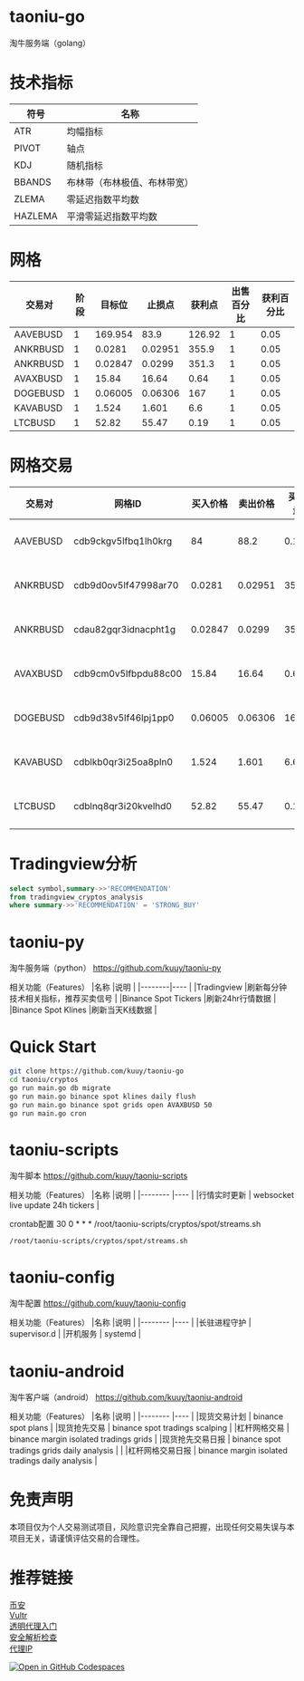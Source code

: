 # taoniu-go
淘牛服务端（golang）

# 技术指标
|符号     |名称                    |
|--------|----                    |
|ATR     |均幅指标                 |
|PIVOT   |轴点                    |
|KDJ     |随机指标                 |
|BBANDS  |布林带（布林极值、布林带宽）|
|ZLEMA   |零延迟指数平均数          |
|HAZLEMA |平滑零延迟指数平均数       |

# 网格

|交易对    |阶段 |目标位    |止损点     |获利点  |出售百分比 |获利百分比 |
|---------|----|---------|-------   |-------|----------|------   |
|AAVEBUSD |1   |169.954  |83.9      |126.92 |1         |0.05     |
|ANKRBUSD |1   |0.0281   |0.02951   |355.9  |1         |0.05     |
|ANKRBUSD |1   |0.02847  |0.0299    |351.3  |1         |0.05     |
|AVAXBUSD |1   |15.84    |16.64     |0.64   |1         |0.05     |
|DOGEBUSD |1   |0.06005  |0.06306   |167    |1         |0.05     | 
|KAVABUSD |1   |1.524    |1.601     |6.6    |1         |0.05     |
|LTCBUSD  |1   |52.82    |55.47     |0.19   |1         |0.05     |

# 网格交易

|交易对    |网格ID                |买入价格  |卖出价格   |买入量 |买出量 |状态   |
|---------|---------------------|---------|----------|------|------|------|
|AAVEBUSD |cdb9ckgv5lfbq1lh0krg |84       |88.2      |0.12  |0.12  |已成交 |
|ANKRBUSD |cdb9d0ov5lf47998ar70 |0.0281   |0.02951   |355.9 |355.9 |待出售 |
|ANKRBUSD |cdau82gqr3idnacpht1g |0.02847  |0.0299    |351.3 |351.3 |待成交 |
|AVAXBUSD |cdb9cm0v5lfbpdu88c00 |15.84    |16.64     |0.64  |0.64  |已出售 |
|DOGEBUSD |cdb9d38v5lf46lpj1pp0 |0.06005  |0.06306   |167   |167   |已出售 |
|KAVABUSD |cdblkb0qr3i25oa8pln0 |1.524    |1.601     |6.6   |6.6   |已出售 |
|LTCBUSD  |cdblnq8qr3i20kvelhd0 |52.82    |55.47     |0.19  |0.19  |已出售 |


# Tradingview分析
```sql
select symbol,summary->>'RECOMMENDATION'
from tradingview_cryptos_analysis
where summary->>'RECOMMENDATION' = 'STRONG_BUY'
```

# taoniu-py
淘牛服务端（python）
https://github.com/kuuy/taoniu-py

相关功能（Features）
|名称     |说明                    |
|--------|----                    |
|Tradingview     |刷新每分钟技术相关指标，推荐买卖信号     |
|Binance Spot Tickers     |刷新24hr行情数据           |
|Binance Spot Klines     |刷新当天K线数据              |

# Quick Start
```bash
git clone https://github.com/kuuy/taoniu-go
cd taoniu/cryptos
go run main.go db migrate
go run main.go binance spot klines daily flush
go run main.go binance spot grids open AVAXBUSD 50
go run main.go cron
```

# taoniu-scripts
淘牛脚本
https://github.com/kuuy/taoniu-scripts

相关功能（Features）
|名称            |说明                    |
|--------       |----                    |
|行情实时更新     | websocket live update 24h tickers |

crontab配置
30 0 * * * /root/taoniu-scripts/cryptos/spot/streams.sh

```shell
/root/taoniu-scripts/cryptos/spot/streams.sh
```

# taoniu-config
淘牛配置
https://github.com/kuuy/taoniu-config

相关功能（Features）
|名称         |说明                 |
|--------    |----                 |
|长驻进程守护  | supervisor.d        |
|开机服务     | systemd             |

# taoniu-android
淘牛客户端（android）
https://github.com/kuuy/taoniu-android

相关功能（Features）
|名称               |说明                                             |
|--------          |----                                             | 
|现货交易计划        | binance spot plans                              |
|现货抢先交易        | binance spot tradings scalping                  |
|杠杆网格交易        | binance margin isolated tradings grids          |
|现货抢先交易日报     | binance spot tradings grids daily analysis      |                                               |
|杠杆网格交易日报     | binance margin isolated tradings daily analysis |

# 免责声明
本项目仅为个人交易测试项目，风险意识完全靠自己把握，出现任何交易失误与本项目无关，请谨慎评估交易的合理性。

# 推荐链接
[币安](https://www.binance.com/en/activity/referral-entry/CPA?fromActivityPage=true&ref=CPA_007BCNAZTA)  
[Vultr](https://www.vultr.com/?ref=9240160)  
[透明代理入门](https://xtls.github.io/document/level-2/transparent_proxy/transparent_proxy.html#%E9%A6%96%E5%85%88-%E6%88%91%E4%BB%AC%E5%85%88%E8%AF%95%E8%AF%95%E5%81%9A%E5%88%B0%E7%AC%AC%E4%B8%80%E9%98%B6%E6%AE%B5)  
[安全解析检查](https://dnssec.vs.uni-due.de/)  
[代理IP](https://github.com/seevik2580/tor-ip-changer)

[![Open in GitHub Codespaces](https://github.com/codespaces/badge.svg)](https://kuuy-super-space-succotash-6v7g5g7wqv34qq6.github.dev/)